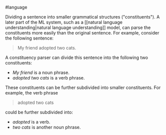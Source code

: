 #language

Dividing a sentence into smaller grammatical structures (&quot;constituents&quot;).
A later part of the ML system, such as a
[[natural language understanding|natural language understanding]] model,
can parse the constituents more easily than the original sentence. For example,
consider the following sentence:

<blockquote>
My friend adopted two cats.
</blockquote>

A constituency parser can divide this sentence into the following
two constituents:

<ul>
<li><em>My friend</em> is a noun phrase.</li>
<li><em>adopted two cats</em> is a verb phrase.</li>
</ul>

These constituents can be further subdivided into smaller constituents.
For example, the verb phrase

<blockquote>
adopted two cats
</blockquote>

could be further subdivided into:

<ul>
<li><em>adopted</em> is a verb.</li>
<li><em>two cats</em> is another noun phrase.</li>
</ul>

